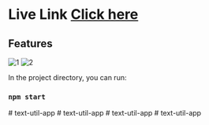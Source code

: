 
#  <h1>Live Link <a href="https://text-util-app-eight.vercel.app/"><b>Click here</b> </a></h1>

## Features
![1](https://github.com/user-attachments/assets/4070f0a2-cc96-4b17-b183-da8758c99759)
![2](https://github.com/user-attachments/assets/a93213bb-842b-45ab-bc62-813369e9faf7)


In the project directory, you can run:

### `npm start`
#   t e x t - u t i l - a p p 
 
 #   t e x t - u t i l - a p p 
 
 #   t e x t - u t i l - a p p 
 
 #   t e x t - u t i l - a p p 
 
 
